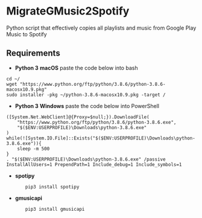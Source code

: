 # MigrateGMusic2Spotify
Python script that effectively copies all playlists and music from Google Play Music to Spotify

## Requirements  
*   **Python 3**
       **macOS** paste the code below into bash  
```
cd ~/
wget "https://www.python.org/ftp/python/3.8.6/python-3.8.6-macosx10.9.pkg"
sudo installer -pkg ~/python-3.8.6-macosx10.9.pkg -target /
```
*   **Python 3**
       **Windows** paste the code below into PowerShell  
```
([System.Net.WebClient]@{Proxy=$null;}).DownloadFile(
    "https://www.python.org/ftp/python/3.8.6/python-3.8.6.exe",
    "$($ENV:USERPROFILE)\Downloads\python-3.8.6.exe"
)
while(![System.IO.File]::Exists("$($ENV:USERPROFILE)\Downloads\python-3.8.6.exe")){
    sleep -m 500
}
. "$($ENV:USERPROFILE)\Downloads\python-3.8.6.exe" /passive InstallAllUsers=1 PrependPath=1 Include_debug=1 Include_symbols=1
```
*   **spotipy**  
```
       pip3 install spotipy
```
*   **gmusicapi**  
```
       pip3 install gmusicapi
```
